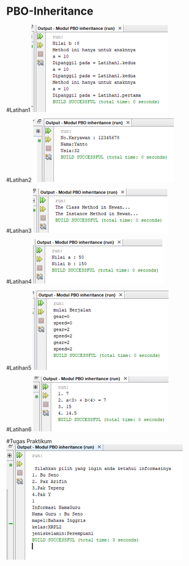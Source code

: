 # PBO-Inheritance

#Latihan1
![Alt text](https://github.com/arfinadevi28/PBO-Inheritance/blob/master/lat1.PNG)

#Latihan2
![Alt text](https://github.com/arfinadevi28/PBO-Inheritance/blob/master/lat2.PNG)

#Latihan3
![Alt text](https://github.com/arfinadevi28/PBO-Inheritance/blob/master/lat3.PNG)

#Latihan4
![Alt text](https://github.com/arfinadevi28/PBO-Inheritance/blob/master/lat4.PNG)

#Latihan5
![Alt text](https://github.com/arfinadevi28/PBO-Inheritance/blob/master/lat5.PNG)

#Latihan6
![Alt text](https://github.com/arfinadevi28/PBO-Inheritance/blob/master/lat6.PNG)

#Tugas Praktikum
![Alt text](https://github.com/arfinadevi28/PBO-Inheritance/blob/master/praktikum.PNG)
